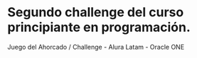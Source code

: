 # Segundo challenge del curso principiante en programación.
Juego del Ahorcado / Challenge - Alura Latam - Oracle ONE
